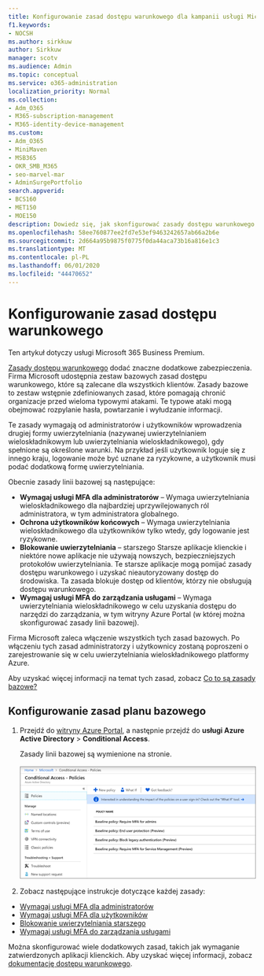 ```yaml
---
title: Konfigurowanie zasad dostępu warunkowego dla kampanii usługi Microsoft 365
f1.keywords:
- NOCSH
ms.author: sirkkuw
author: Sirkkuw
manager: scotv
ms.audience: Admin
ms.topic: conceptual
ms.service: o365-administration
localization_priority: Normal
ms.collection:
- Adm_O365
- M365-subscription-management
- M365-identity-device-management
ms.custom:
- Adm_O365
- MiniMaven
- MSB365
- OKR_SMB_M365
- seo-marvel-mar
- AdminSurgePortfolio
search.appverid:
- BCS160
- MET150
- MOE150
description: Dowiedz się, jak skonfigurować zasady dostępu warunkowego dla kampanii usługi Microsoft 365, aby dodać znaczne dodatkowe zabezpieczenia.
ms.openlocfilehash: 58ee760877ee2fd7e53ef9463242657ab66a2b6e
ms.sourcegitcommit: 2d664a95b9875f0775f0da44aca73b16a816e1c3
ms.translationtype: MT
ms.contentlocale: pl-PL
ms.lasthandoff: 06/01/2020
ms.locfileid: "44470652"
---
```

# <a name="set-up-conditional-access-policies"></a>Konfigurowanie zasad dostępu warunkowego

Ten artykuł dotyczy usługi Microsoft 365 Business Premium.

[Zasady dostępu warunkowego](https://docs.microsoft.com/azure/active-directory/conditional-access/overview) dodać znaczne dodatkowe zabezpieczenia. Firma Microsoft udostępnia zestaw bazowych zasad dostępu warunkowego, które są zalecane dla wszystkich klientów. Zasady bazowe to zestaw wstępnie zdefiniowanych zasad, które pomagają chronić organizacje przed wieloma typowymi atakami. Te typowe ataki mogą obejmować rozpylanie hasła, powtarzanie i wyłudzanie informacji.

Te zasady wymagają od administratorów i użytkowników wprowadzenia drugiej formy uwierzytelniania (nazywanej uwierzytelnianiem wieloskładnikowym lub uwierzytelniania wieloskładnikowego), gdy spełnione są określone warunki. Na przykład jeśli użytkownik loguje się z innego kraju, logowanie może być uznane za ryzykowne, a użytkownik musi podać dodatkową formę uwierzytelniania. 

Obecnie zasady linii bazowej są następujące:
- **Wymagaj usługi MFA dla administratorów** &ndash; Wymaga uwierzytelniania wieloskładnikowego dla najbardziej uprzywilejowanych ról administratora, w tym administratora globalnego.
- **Ochrona użytkowników końcowych** &ndash; Wymaga uwierzytelniania wieloskładnikowego dla użytkowników tylko wtedy, gdy logowanie jest ryzykowne. 
- **Blokowanie uwierzytelniania** &ndash; starszego Starsze aplikacje klienckie i niektóre nowe aplikacje nie używają nowszych, bezpieczniejszych protokołów uwierzytelniania. Te starsze aplikacje mogą pomijać zasady dostępu warunkowego i uzyskać nieautoryzowany dostęp do środowiska. Ta zasada blokuje dostęp od klientów, którzy nie obsługują dostępu warunkowego. 
- **Wymagaj usługi MFA do zarządzania usługami** &ndash; Wymaga uwierzytelniania wieloskładnikowego w celu uzyskania dostępu do narzędzi do zarządzania, w tym witryny Azure Portal (w której można skonfigurować zasady linii bazowej). 

Firma Microsoft zaleca włączenie wszystkich tych zasad bazowych. Po włączeniu tych zasad administratorzy i użytkownicy zostaną poproszeni o zarejestrowanie się w celu uwierzytelniania wieloskładnikowego platformy Azure.

Aby uzyskać więcej informacji na temat tych zasad, zobacz [Co to są zasady bazowe?](https://docs.microsoft.com/azure/active-directory/conditional-access/concept-baseline-protection)


## <a name="set-up-baseline-policies"></a>Konfigurowanie zasad planu bazowego

1. Przejdź do [witryny Azure Portal](https://portal.azure.com), a następnie przejdź do **usługi Azure Active Directory** \> **Conditional Access**.
    
    Zasady linii bazowej są wymienione na stronie. <br/> <br/>
    ![Strona zawierająca listę zasad planu bazowego dostępu warunkowego.](../media/baslinepolicies.png)
1. Zobacz następujące instrukcje dotyczące każdej zasady:

  - [Wymagaj usługi MFA dla administratorów](https://docs.microsoft.com/azure/active-directory/conditional-access/howto-baseline-protect-administrators)
- [Wymagaj usługi MFA dla użytkowników](https://docs.microsoft.com/azure/active-directory/conditional-access/howto-baseline-protect-end-users)  
 - [Blokowanie uwierzytelniania starszego](https://docs.microsoft.com/azure/active-directory/conditional-access/howto-baseline-protect-legacy-auth)
  - [Wymagaj usługi MFA do zarządzania usługami](https://docs.microsoft.com/azure/active-directory/conditional-access/howto-baseline-protect-azure)

Można skonfigurować wiele dodatkowych zasad, takich jak wymaganie zatwierdzonych aplikacji klienckich. Aby uzyskać więcej informacji, zobacz [dokumentację dostępu warunkowego](https://docs.microsoft.com/azure/active-directory/conditional-access/).
